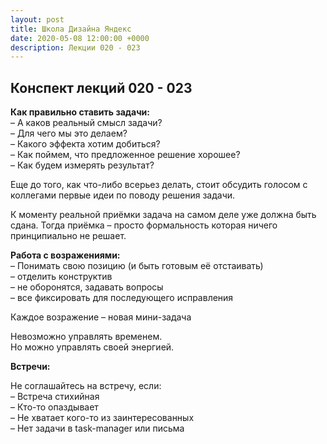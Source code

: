 ```yaml
---
layout: post
title: Школа Дизайна Яндекс
date: 2020-05-08 12:00:00 +0000
description: Лекции 020 - 023
---
```


## Конспект лекций 020 - 023
 
**Как правильно ставить задачи:**  
	– А каков реальный смысл задачи?  
	– Для чего мы это делаем?  
	– Какого эффекта хотим добиться?  
	– Как поймем, что предложенное решение хорошее?  
	– Как будем измерять результат?  

Еще до того, как что-либо всерьез делать, стоит обсудить голосом с коллегами первые идеи по поводу решения задачи.

К моменту реальной приёмки задача на самом деле уже должна быть сдана.
Тогда приёмка – просто формальность которая ничего принципиально не решает.

**Работа с возражениями:**  
	– Понимать свою позицию (и быть готовым её отстаивать)  
	– отделить конструктив  
	– не оборонятся, задавать вопросы  
	– все фиксировать для последующего исправления  

Каждое возражение – новая мини-задача

Невозможно управлять временем.  
Но можно управлять своей энергией.

**Встречи:**

Не соглашайтесь на встречу, если:  
– Встреча стихийная  
– Кто-то опаздывает  
– Не хватает кого-то из заинтересованных  
– Нет задачи в task-manager или письма  

